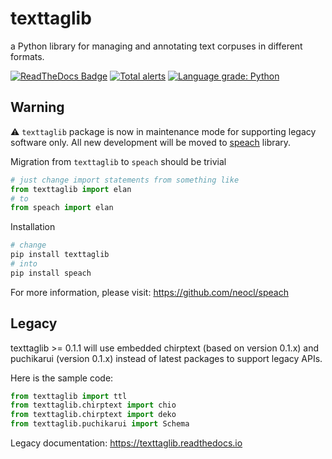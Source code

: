 # texttaglib

a Python library for managing and annotating text corpuses in different formats.

[![ReadTheDocs Badge](https://readthedocs.org/projects/texttaglib/badge/?version=latest&style=plastic)](https://texttaglib.readthedocs.io/)
[![Total alerts](https://img.shields.io/lgtm/alerts/g/letuananh/texttaglib.svg?logo=lgtm&logoWidth=18)](https://lgtm.com/projects/g/letuananh/texttaglib/alerts/)
[![Language grade: Python](https://img.shields.io/lgtm/grade/python/g/letuananh/texttaglib.svg?logo=lgtm&logoWidth=18)](https://lgtm.com/projects/g/letuananh/texttaglib/context:python)

## Warning

⚠️ `texttaglib` package is now in maintenance mode for supporting legacy software only. All new development will be moved to [speach](https://pypi.org/project/speach/) library.

Migration from `texttaglib` to `speach` should be trivial

```python
# just change import statements from something like
from texttaglib import elan
# to 
from speach import elan
```

Installation

```bash
# change
pip install texttaglib 
# into
pip install speach
```

For more information, please visit: https://github.com/neocl/speach

## Legacy

texttaglib >= 0.1.1 will use embedded chirptext (based on version 0.1.x) and puchikarui (version 0.1.x) instead of latest packages to support legacy APIs.

Here is the sample code:

```python
from texttaglib import ttl
from texttaglib.chirptext import chio
from texttaglib.chirptext import deko
from texttaglib.puchikarui import Schema
```

Legacy documentation: https://texttaglib.readthedocs.io
